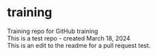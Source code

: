 # training
Training repo for GitHub training<br>
This is a test repo - created March 18, 2024<br>
This is an edit to the readme for a pull request test.
